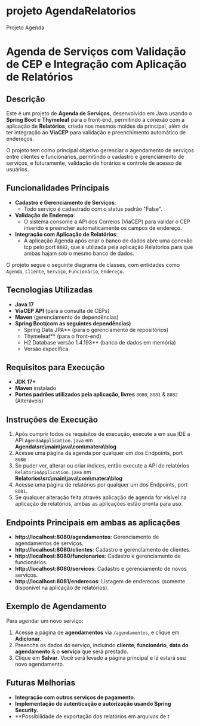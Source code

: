# projeto AgendaRelatorios
Projeto Agenda

# Agenda de Serviços com Validação de CEP e Integração com Aplicação de Relatórios

## Descrição

Este é um projeto de **Agenda de Serviços**, desenvolvido em Java usando o **Spring Boot** e **Thymeleaf** para o front-end, permitindo a conexão com a aplicação de **Relatórios**, criada nos mesmos moldes da principal, além de ter integração ao **ViaCEP** para validação e preenchimento automático de endereços.

O projeto tem como principal objetivo gerenciar o agendamento de serviços entre clientes e funcionários, permitindo o cadastro e gerenciamento de serviços, e futuramente, validação de horários e controle de acesso de usuários.

## Funcionalidades Principais

- **Cadastro e Gerenciamento de Serviços**:
  - Todo serviço é cadastrado com o status padrão "False".
- **Validação de Endereço**:
    - O sistema consome a API dos Correios (ViaCEP) para validar o CEP inserido e preencher automaticamente os campos de endereço.
- **Integração com Aplicação de Relatórios**:
  - A aplicação Agenda após criar o banco de dados abre uma conexão tcp pelo port `8082`, que é utilizada pela aplicação Relatorios para que ambas hajam sob o mesmo banco de dados.

O projeto segue o seguinte diagrama de classes, com entidades como `Agenda`, `Cliente`, `Serviço`, `Funcionário`, `Endereço`.

## Tecnologias Utilizadas

- **Java 17**
- **ViaCEP API** (para a consulta de CEPs)
- **Maven** (gerenciamento de dependências)
- **Spring Boot(com as seguintes dependências)**
    - Spring Data JPA** (para o gerenciamento de repositórios)
    - Thymeleaf** (para o front-end)
    - H2 Database versão 1.4.193** (banco de dados em memória)
    - Versão expecífica

## Requisitos para Execução

- **JDK 17+**
- **Maven** instalado
- **Portes padrões utilizados pela aplicação, livres** `8080`, `8081` & `8082` (Alteráveis)

## Instruções de Execução

1. Após cumprir todos os requisitos de execução, execute a em sua IDE a API `AgendaApplication.java` em **Agenda\src\main\java\com\matera\blog**
2. Acesse uma página da agenda por qualquer um dos Endpoints, port `8080`
3. Se puder ver, alterar ou criar índices, então execute a API de relatórios `RelatorioApplication.java` em **Relatorios\src\main\java\com\matera\blog**
4. Acesse uma página de relatórios por qualquer um dos Endpoints, port `8081`.
5. Se qualquer alteração feita através aplicação de agenda for visível na aplicação de relatórios, ambas as aplicações estão pronta para uso.

## Endpoints Principais em ambas as aplicações

- **http://localhost:8080/agendamentos**: Gerenciamento de agendamentos de serviços.
- **http://localhost:8080/clientes**: Cadastro e gerenciamento de clientes.
- **http://localhost:8080/funcionarios**: Cadastro e gerenciamento de funcionários.
- **http://localhost:8080/servicos**: Cadastro e gerenciamento de novos serviços.
- **http://localhost:8081/enderecos**: Listagem de enderecos. (somente disponível na aplicação de relatórios).

## Exemplo de Agendamento

Para agendar um novo serviço:

1. Acesse a página de **agendamentos** via `/agendamentos`, e clique em **Adicionar**.
2. Preencha os dados do serviço, incluindo **cliente**, **funcionário**, **data do agendamento** & o **serviço** que será prestado.
3. Clique em **Salvar**. Você será levado a página principal e lá estará seu novo agendamento.

## Futuras Melhorias

- **Integração com outros serviços de pagamento.**
- **Implementação de autenticação e autorização usando Spring Security.**
- **Possibilidade de exportação dos relatórios em arquivos de t
